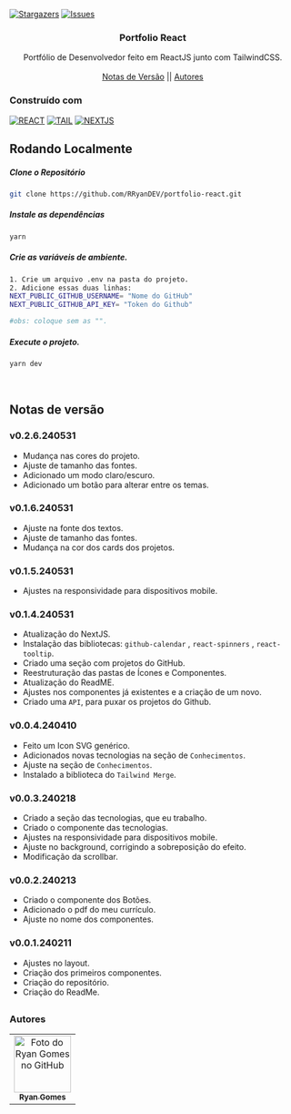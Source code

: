 
<!--
Readme used from model
https://github.com/othneildrew/Best-README-Template
-->

<a name="readme-top"></a>

[![Stargazers][stars-shield]][stars-url]
[![Issues][issues-shield]][issues-url]

<!-- PROJECT LOGO -->
<div align="center">
  <h3 align="center">Portfolio React</h3>

  <p align="center">
    Portfólio de Desenvolvedor feito em ReactJS junto com TailwindCSS.
    <br />
    <br />
    <a href="#notas-de-versão">Notas de Versão</a>
    ||
    <!-- <a href="https://github.com/RRyanDEV/avaliacao-interpessoal/issues">Reportar um Bug</a> 
    || -->
    <a href="#autores">Autores</a>
    </p>
</div>

### Construído com

[![REACT][REACT]][react-url]
[![TAIL][TAILWINDCSS]][tailw-url]
[![NEXTJS][NEXT.JS]][nextjs-url]

## Rodando Localmente
##### Clone o Repositório
```bash
git clone https://github.com/RRyanDEV/portfolio-react.git
```
##### Instale as dependências
```bash
yarn 
```
##### Crie as variáveis de ambiente.
```bash
1. Crie um arquivo .env na pasta do projeto.
2. Adicione essas duas linhas:
NEXT_PUBLIC_GITHUB_USERNAME= "Nome do GitHub"
NEXT_PUBLIC_GITHUB_API_KEY= "Token do Github" 

#obs: coloque sem as "".
```
##### Execute o projeto.
```bash
yarn dev
```
<br />
 
<a name="section-changelog">

## Notas de versão

</a>

### v0.2.6.240531
- Mudança nas cores do projeto.
- Ajuste de tamanho das fontes.
- Adicionado um modo claro/escuro.
- Adicionado um botão para alterar entre os temas.

### v0.1.6.240531
- Ajuste na fonte dos textos.
- Ajuste de tamanho das fontes.
- Mudança na cor dos cards dos projetos.

### v0.1.5.240531
- Ajustes na responsividade para dispositivos mobile.

### v0.1.4.240531
- Atualização do NextJS.
- Instalação das bibliotecas: `github-calendar` , `react-spinners` , `react-tooltip`.
- Criado uma seção com projetos do GitHub.
- Reestruturação das pastas de Ícones e Componentes.
- Atualização do ReadME.
- Ajustes nos componentes já existentes e a criação de um novo.
- Criado uma `API`, para puxar os projetos do Github.

### v0.0.4.240410

- Feito um Icon SVG genérico.
- Adicionados novas tecnologias na seção de `Conhecimentos`.
- Ajuste na seção de `Conhecimentos`.
- Instalado a biblioteca do `Tailwind Merge`.

### v0.0.3.240218

- Criado a seção das tecnologias, que eu trabalho.
- Criado o componente das tecnologias.
- Ajustes na responsividade para dispositivos mobile.
- Ajuste no background, corrigindo a sobreposição do efeito.
- Modificação da scrollbar.

### v0.0.2.240213

- Criado o componente dos Botões.
- Adicionado o pdf do meu currículo.
- Ajuste no nome dos componentes.

### v0.0.1.240211

- Ajustes no layout.
- Criação dos primeiros componentes.
- Criação do repositório.
- Criação do ReadMe.

##

<a name="section-autores">

### Autores

</a>

<table>
  <tr>
    <td align="center">
      <a href="#">
        <img src="https://avatars.githubusercontent.com/u/85912228?v=4" width="100px;" alt="Foto do Ryan Gomes no GitHub"/><br>
        <sub>
          <b>Ryan Gomes</b>
        </sub>
      </a>
    </td>
</table>

<!-- MARKDOWN LINKS & IMAGES -->
<!-- https://www.markdownguide.org/basic-syntax/#reference-style-links -->

[stars-shield]: https://img.shields.io/github/stars/RRyanDEV/portfolio-react?style=for-the-badge
[stars-url]: https://github.com/RRyanDEV/portfolio-react/stargazers
[issues-shield]: https://img.shields.io/github/issues/RRyanDEV/portfolio-react?style=for-the-badge
[issues-url]: https://github.com/RRyanDEV/portfolio-react/issues

[REACT]: https://img.shields.io/badge/React-%2320232a.svg?&style=for-the-badge&logo=React&logoColor=%2361DAFB
[react-url]: https://pt-br.reactjs.org
[TAILWINDCSS]: https://img.shields.io/badge/TailwindCSS-%2338B2AC.svg?style=for-the-badge&logo=tailwind-css&logoColor=white
[tailw-url]: https://tailwindcss.com/
[NEXT.JS]: https://img.shields.io/badge/NextJS-black?style=for-the-badge&logo=next.js&logoColor=white
[nextjs-url]: https://nextjs.org/